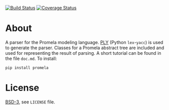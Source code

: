 [![Build Status][build_img]][travis]
[![Coverage Status][coverage]][coveralls]


About
=====

A parser for the Promela modeling language.
[PLY](https://pypi.python.org/pypi/ply/3.4) (Python `lex`-`yacc`) is used to generate the parser.
Classes for a Promela abstract tree are included and used for representing the result of parsing.
A short tutorial can be found in the file `doc.md`.
To install:

```
pip install promela
```


License
=======
[BSD-3](http://opensource.org/licenses/BSD-3-Clause), see `LICENSE` file.


[build_img]: https://travis-ci.org/johnyf/promela.svg?branch=master
[travis]: https://travis-ci.org/johnyf/promela
[coverage]: https://coveralls.io/repos/johnyf/promela/badge.svg?branch=master
[coveralls]: https://coveralls.io/r/johnyf/promela?branch=master
